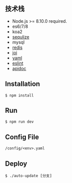 ## 技术栈
- Node.js >= 8.10.0 required.
- es6/7/8
- koa2
- [sequlize](http://docs.sequelizejs.com/)
- mysql
- [redis](http://redis.cn)
- [joi](https://github.com/hapijs/joi/blob/v13.4.0/API.md)
- [yaml](http://yaml.org/)
- [eslint](https://eslint.org/)
- [apidoc](http://apidocjs.com/)
## Installation
```shell
$ npm install
```
## Run
```shell
$ npm run dev
```
## Config File
`/config/<env>.yaml`
## Deploy
```shell
$ ./auto-update [分支]
```
